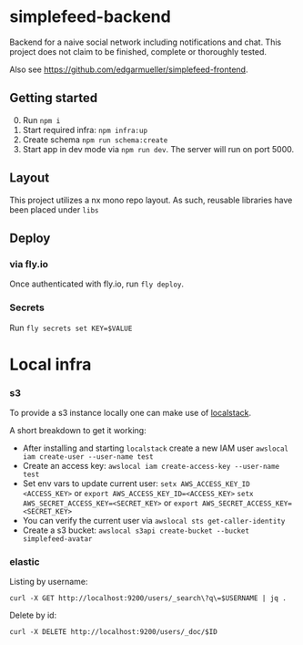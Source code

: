 
# simplefeed-backend

Backend for a naive social network including notifications and chat.
This project does not claim to be finished, complete or thoroughly tested.

Also see https://github.com/edgarmueller/simplefeed-frontend.

## Getting started

0. Run `npm i`
1. Start required infra: `npm infra:up`
2. Create schema `npm run schema:create`
3. Start app in dev mode via `npm run dev`. The server will run on port 5000.

## Layout

This project utilizes a nx mono repo layout.
As such, reusable libraries have been placed under `libs`

## Deploy

### via fly.io 
Once authenticated with fly.io, run `fly deploy`.

### Secrets
Run `fly secrets set KEY=$VALUE`

# Local infra 

 ### s3

 To provide a s3 instance locally one can make use of [localstack](https://localstack.cloud/).

 A short breakdown to get it working:

- After installing and starting `localstack` create a new IAM user
   `awslocal iam create-user --user-name test`
- Create an access key: `awslocal iam create-access-key --user-name test`
- Set env vars to update current user:
  `setx AWS_ACCESS_KEY_ID <ACCESS_KEY>` or `export AWS_ACCESS_KEY_ID=<ACCESS_KEY>`
  `setx AWS_SECRET_ACCESS_KEY=<SECRET_KEY>` or `export AWS_SECRET_ACCESS_KEY=<SECRET_KEY>`
- You can verify the current user via `awslocal sts get-caller-identity`
- Create a s3 bucket:
  `awslocal s3api create-bucket --bucket simplefeed-avatar`

### elastic

Listing by username:

`curl -X GET http://localhost:9200/users/_search\?q\=$USERNAME | jq .`

Delete by id:

`curl -X DELETE http://localhost:9200/users/_doc/$ID`